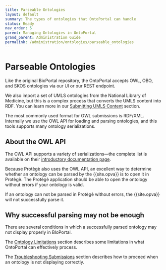 ```yaml
---
title: Parseable Ontologies
layout: default
summary: The types of ontologies that OntoPortal can handle
status: Ready
nav_order: 5
parent: Managing Ontologies in OntoPortal
grand_parent: Administration Guide
permalink: /administration/ontologies/parseable_ontologies
---
```


# Parseable Ontologies

Like the original BioPortal repository, 
the OntoPortal accepts OWL, OBO, and SKOS ontologies via our UI or our REST endpoint. 

We also import a set of UMLS ontologies from the National Library of Medicine,
but this is a complex process that converts the UMLS content into RDF.
You can learn more in our <a href="handling_umls">Submitting UMLS Content</a>
section.

The most commonly used format for OWL submissions is RDF/XML.  
Internally we use the OWL API for loading and parsing ontologies,
and this tools supports many ontology serializations.

## About the OWL API

The OWL API supports a variety of serializations—the complete list is available on their <a href="https://github.com/owlcs/owlapi/wiki">introductory documentation page</a>.

Because Protègè also uses the OWL API, an excellent way to determine 
whether an ontology can be parsed by the {{site.opva}} 
is to open it in Protègè. 
The Protègè application should be able to open the ontology without errors
if your ontology is valid.

If an ontology can not be parsed in Protègè without errors, 
the {{site.opva}} will not successfully parse it.

## Why successful parsing may not be enough

There are several conditions in which a successfully parsed ontology 
may not display properly in BIoPortal. 

The <a href="../ontology_limitations">Ontology Limitations</a> section
describes some limitations in what OntoPortal can effectively process.

The <a href="../troubleshooting_submissions">Troubleshooting Submissions</a>
section describes how to proceed when an ontology is not displaying correctly.
